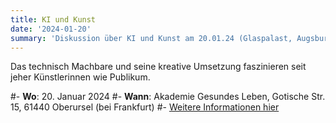 ```yaml
---
title: KI und Kunst
date: '2024-01-20'
summary: 'Diskussion über KI und Kunst am 20.01.24 (Glaspalast, Augsburg)'
---
```


Das technisch Machbare und seine kreative Umsetzung faszinieren seit jeher Künstlerinnen wie Publikum.

#- **Wo**: 20. Januar 2024
#- **Wann**: Akademie Gesundes Leben, Gotische Str. 15, 61440 Oberursel (bei Frankfurt)
#- [Weitere Informationen hier](https://www.gws-netzwerk.de/forum/2024/)


